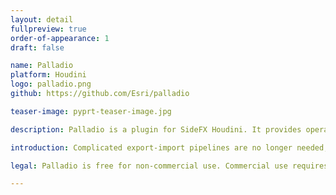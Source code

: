 ```yaml
---
layout: detail
fullpreview: true
order-of-appearance: 1
draft: false

name: Palladio
platform: Houdini
logo: palladio.png
github: https://github.com/Esri/palladio

teaser-image: pyprt-teaser-image.jpg

description: Palladio is a plugin for SideFX Houdini. It provides operator nodes which enable the execution of CityEngine ‘rules’ within Houdini networks. Therefore, a 3D environment artist does not have to leave their familiar Houdini toolset anymore to make use of CityEngine’s procedural modeling power.

introduction: Complicated export-import pipelines are no longer needed, which also means that the procedural building models do not need to be “baked” anymore. The buildings stay procedural during the entire modeling workflow (optionally even at render time). Consequently, the 3D environment artist can change the height, style and appearance of buildings easily with a parametric interface at any point during production.</br>Palladio requires Rule Packages (RPK) as input, which are authored in CityEngine. An RPK includes assets and a CGA rule file which encodes an architectural style. Comprehensive RPK examples are available below and can be used “out-of-the-box” in Palladio. More examples for CGA rule files can be found in the CityEngine tutorials.</br>Palladio is well suited for managing the procedural generation of architectural 3D content in digital sets. However, Palladio is restricted to the procedural generation of single buildings / objects. Palladio does not include the city layouting and street network editing tools of CityEngine i.e. the rich CityEngine toolset to design a city from scratch (or based on geographic data) is still needed.

legal: Palladio is free for non-commercial use. Commercial use requires at least one commercial license of the latest CityEngine version installed in the organization. No redistribution is allowed.</br>Palladio is under the same license as the included CityEngine SDK.</br> An exception is the Palladio source code (without CityEngine SDK, binaries, or object code), which is licensed under the Apache License, Version 2.0 (the “License”); you may not use this work except in compliance with the License. You may obtain a copy of the License at http://www.apache.org/licenses/LICENSE-2.0.</br>The “Favela” example data is copyrighted by vrbn studios. Please contact ​info@vrbn.io for commercial licensing options.

---
```

